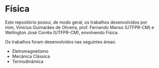 # Física
<p>Este repositório possui, de modo geral, os trabalhos desenvolvidos por mim, Vinícius Guimarães de Oliveira, prof. Fernando Manso (UTFPR-CM) e Wellington José Corrêa (UTFPR-CM), envolvendo Física.</p>
<p>Os trabalhos foram desenvolvidos nas seguintes áreas:</p>
<ul>
  <li>Eletromagnetismo</li>
  <li>Mecânica Clássica</li>
  <li>Termodinâmica</li>
</ul>
